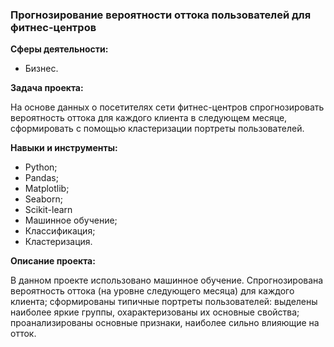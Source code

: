 ### Прогнозирование вероятности оттока пользователей для фитнес-центров

**Сферы деятельности:**

- Бизнес.

**Задача проекта:**

На основе данных о посетителях сети фитнес-центров спрогнозировать вероятность оттока для каждого клиента в следующем месяце, сформировать с помощью кластеризации портреты пользователей.

**Навыки и инструменты:**

- Python;
- Pandas;
- Matplotlib;
- Seaborn;
- Scikit-learn
- Машинное обучение;
- Классификация;
- Кластеризация.

**Описание проекта:**

В данном проекте использовано машинное обучение. Спрогнозирована вероятность оттока (на уровне следующего месяца) для каждого клиента; сформированы типичные портреты пользователей: выделены наиболее яркие группы, охарактеризованы их основные свойства; проанализированы основные признаки, наиболее сильно влияющие на отток.
